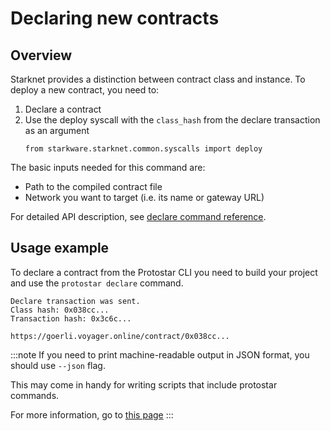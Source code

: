 # Declaring new contracts

## Overview
Starknet provides a distinction between contract class and instance. To deploy a new contract, you need to:
1. Declare a contract
2. Use the deploy syscall with the `class_hash` from the declare transaction as an argument
   ```cairo
   from starkware.starknet.common.syscalls import deploy
   ```

The basic inputs needed for this command are:
- Path to the compiled contract file
- Network you want to target (i.e. its name or gateway URL)

For detailed API description, see [declare command reference](../../cli-reference.md#declare).

## Usage example   
To declare a contract from the Protostar CLI you need to build your project and use the `protostar declare` command.

```console title="protostar declare ./build/main.json --network testnet"
Declare transaction was sent.
Class hash: 0x038cc...
Transaction hash: 0x3c6c...

https://goerli.voyager.online/contract/0x038cc...
```

:::note
If you need to print machine-readable output in JSON format, you should use `--json` flag.

This may come in handy for writing scripts that include protostar commands.

For more information, go to [this page](./scripting.md)
:::